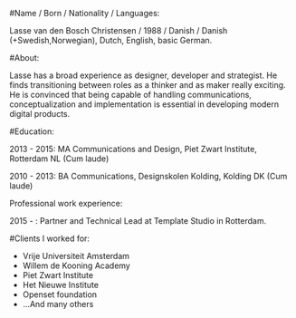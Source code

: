 #Name / Born / Nationality / Languages:

Lasse van den Bosch Christensen / 1988 / Danish / Danish (+Swedish,Norwegian), Dutch, English, basic German.

#About:

Lasse has a broad experience as designer, developer and strategist. He finds transitioning between roles as a thinker and as maker really exciting. He is convinced that  being capable of handling communications, conceptualization and implementation is essential in developing modern digital products.

#Education:

2013 - 2015: MA Communications and Design, Piet Zwart Institute, Rotterdam NL (Cum laude)

2010 - 2013: BA Communications, Designskolen Kolding, Kolding DK (Cum laude)

Professional work experience:

2015 - : Partner and Technical Lead at Template Studio in Rotterdam.

#Clients I worked for:

- Vrije Universiteit Amsterdam
- Willem de Kooning Academy
- Piet Zwart Institute
- Het Nieuwe Institute
- Openset foundation
- ...And many others
